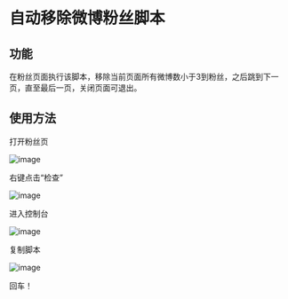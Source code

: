 # 自动移除微博粉丝脚本

## 功能

在粉丝页面执行该脚本，移除当前页面所有微博数小于3到粉丝，之后跳到下一页，直至最后一页，关闭页面可退出。

## 使用方法

打开粉丝页

![image](https://github.com/surpassly/removefans/blob/master/images/1.png)

右键点击“检查”

![image](https://github.com/surpassly/removefans/blob/master/images/2.png)

进入控制台

![image](https://github.com/surpassly/removefans/blob/master/images/3.png)

复制脚本

![image](https://github.com/surpassly/removefans/blob/master/images/4.png)

回车！
